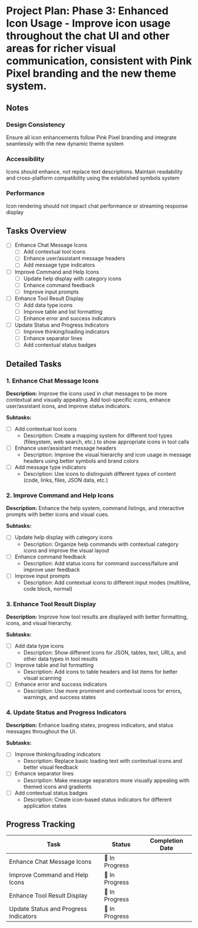 # Project Plan: Phase 3: Enhanced Icon Usage - Improve icon usage throughout the chat UI and other areas for richer visual communication, consistent with Pink Pixel branding and the new theme system.

## Notes

### Design Consistency
Ensure all icon enhancements follow Pink Pixel branding and integrate seamlessly with the new dynamic theme system

### Accessibility
Icons should enhance, not replace text descriptions. Maintain readability and cross-platform compatibility using the established symbols system

### Performance
Icon rendering should not impact chat performance or streaming response display

## Tasks Overview
- [ ] Enhance Chat Message Icons
  - [ ] Add contextual tool icons
  - [ ] Enhance user/assistant message headers
  - [ ] Add message type indicators
- [ ] Improve Command and Help Icons
  - [ ] Update help display with category icons
  - [ ] Enhance command feedback
  - [ ] Improve input prompts
- [ ] Enhance Tool Result Display
  - [ ] Add data type icons
  - [ ] Improve table and list formatting
  - [ ] Enhance error and success indicators
- [ ] Update Status and Progress Indicators
  - [ ] Improve thinking/loading indicators
  - [ ] Enhance separator lines
  - [ ] Add contextual status badges

## Detailed Tasks

### 1. Enhance Chat Message Icons
**Description:** Improve the icons used in chat messages to be more contextual and visually appealing. Add tool-specific icons, enhance user/assistant icons, and improve status indicators.

**Subtasks:**
- [ ] Add contextual tool icons
  - Description: Create a mapping system for different tool types (filesystem, web search, etc.) to show appropriate icons in tool calls
- [ ] Enhance user/assistant message headers
  - Description: Improve the visual hierarchy and icon usage in message headers using better symbols and brand colors
- [ ] Add message type indicators
  - Description: Use icons to distinguish different types of content (code, links, files, JSON data, etc.)

### 2. Improve Command and Help Icons
**Description:** Enhance the help system, command listings, and interactive prompts with better icons and visual cues.

**Subtasks:**
- [ ] Update help display with category icons
  - Description: Organize help commands with contextual category icons and improve the visual layout
- [ ] Enhance command feedback
  - Description: Add status icons for command success/failure and improve user feedback
- [ ] Improve input prompts
  - Description: Add contextual icons to different input modes (multiline, code block, normal)

### 3. Enhance Tool Result Display
**Description:** Improve how tool results are displayed with better formatting, icons, and visual hierarchy.

**Subtasks:**
- [ ] Add data type icons
  - Description: Show different icons for JSON, tables, text, URLs, and other data types in tool results
- [ ] Improve table and list formatting
  - Description: Add icons to table headers and list items for better visual scanning
- [ ] Enhance error and success indicators
  - Description: Use more prominent and contextual icons for errors, warnings, and success states

### 4. Update Status and Progress Indicators
**Description:** Enhance loading states, progress indicators, and status messages throughout the UI.

**Subtasks:**
- [ ] Improve thinking/loading indicators
  - Description: Replace basic loading text with contextual icons and better visual feedback
- [ ] Enhance separator lines
  - Description: Make message separators more visually appealing with themed icons and gradients
- [ ] Add contextual status badges
  - Description: Create icon-based status indicators for different application states

## Progress Tracking

| Task | Status | Completion Date |
|------|--------|----------------|
| Enhance Chat Message Icons | 🔄 In Progress |  |
| Improve Command and Help Icons | 🔄 In Progress |  |
| Enhance Tool Result Display | 🔄 In Progress |  |
| Update Status and Progress Indicators | 🔄 In Progress |  |
